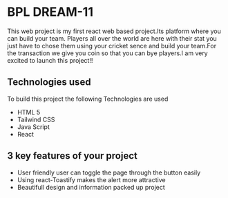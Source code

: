 
# BPL DREAM-11

This web project is my first react web based project.Its platform where you can build your team. Players all over the world are here with their stat you just have to chose them using your cricket sence and build your team.For the transaction we give you coin so that you can bye players.I am very excited to launch this project!!



## Technologies used
To build this project the following Technologies are used
- HTML 5
- Tailwind CSS
- Java Script
- React

## 3 key features of your project
- User friendly user can toggle the page through the button easily 
- Using react-Toastify makes the alert more attractive
- Beautifull design and information packed up project
